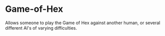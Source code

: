 # Game-of-Hex
Allows someone to play the Game of Hex against another human, or several different AI's of varying difficulties.

